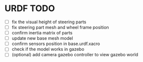 # URDF TODO

- [ ] fix the visual height of steering parts
- [ ] fix steering part mesh and wheel frame position
- [ ] confirm inertia matrix of parts
- [ ] update new base mesh model
- [ ] confirm sensors position in base.urdf.xacro
- [ ] check if the model works in gazebo
- [ ] (optional) add camera gazebo controller to view gazebo world